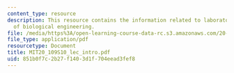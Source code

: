 ```yaml
---
content_type: resource
description: This resource contains the information related to laboratory fundamentals
  of biological engineering.
file: /media/https%3A/open-learning-course-data-rc.s3.amazonaws.com/20-109-laboratory-fundamentals-in-biological-engineering-spring-2010/851b0f7c2b27f1403d1f704eead3fef8_MIT20_109S10_lec_intro.pdf
file_type: application/pdf
resourcetype: Document
title: MIT20_109S10_lec_intro.pdf
uid: 851b0f7c-2b27-f140-3d1f-704eead3fef8
---
```


